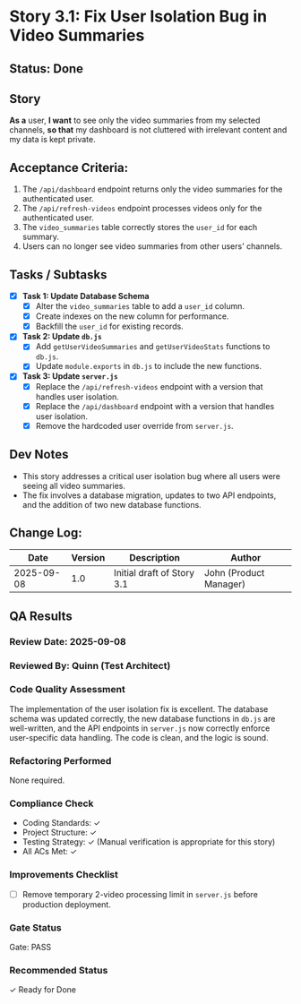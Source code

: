 # Story 3.1: Fix User Isolation Bug in Video Summaries

## Status: Done

## Story
**As a** user,
**I want** to see only the video summaries from my selected channels,
**so that** my dashboard is not cluttered with irrelevant content and my data is kept private.

## Acceptance Criteria:
1.  The `/api/dashboard` endpoint returns only the video summaries for the authenticated user.
2.  The `/api/refresh-videos` endpoint processes videos only for the authenticated user.
3.  The `video_summaries` table correctly stores the `user_id` for each summary.
4.  Users can no longer see video summaries from other users' channels.

## Tasks / Subtasks

- [x] **Task 1: Update Database Schema**
    - [x] Alter the `video_summaries` table to add a `user_id` column.
    - [x] Create indexes on the new column for performance.
    - [x] Backfill the `user_id` for existing records.

- [x] **Task 2: Update `db.js`**
    - [x] Add `getUserVideoSummaries` and `getUserVideoStats` functions to `db.js`.
    - [x] Update `module.exports` in `db.js` to include the new functions.

- [x] **Task 3: Update `server.js`**
    - [x] Replace the `/api/refresh-videos` endpoint with a version that handles user isolation.
    - [x] Replace the `/api/dashboard` endpoint with a version that handles user isolation.
    - [x] Remove the hardcoded user override from `server.js`.

## Dev Notes

*   This story addresses a critical user isolation bug where all users were seeing all video summaries.
*   The fix involves a database migration, updates to two API endpoints, and the addition of two new database functions.

## Change Log:
| Date | Version | Description | Author |
|---|---|---|---|
| 2025-09-08 | 1.0 | Initial draft of Story 3.1 | John (Product Manager) |

## QA Results

### Review Date: 2025-09-08

### Reviewed By: Quinn (Test Architect)

### Code Quality Assessment
The implementation of the user isolation fix is excellent. The database schema was updated correctly, the new database functions in `db.js` are well-written, and the API endpoints in `server.js` now correctly enforce user-specific data handling. The code is clean, and the logic is sound.

### Refactoring Performed
None required.

### Compliance Check
- Coding Standards: ✓
- Project Structure: ✓
- Testing Strategy: ✓ (Manual verification is appropriate for this story)
- All ACs Met: ✓

### Improvements Checklist
- [ ] Remove temporary 2-video processing limit in `server.js` before production deployment.

### Gate Status
Gate: PASS

### Recommended Status
✓ Ready for Done